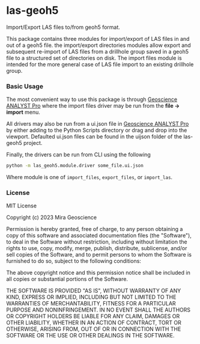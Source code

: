 # las-geoh5

Import/Export LAS files to/from geoh5 format.

This package contains three modules for import/export of LAS
files in and out of a geoh5 file.  the import/export directories
modules allow export and subsequent re-import of LAS files from
a drillhole group saved in a geoh5 file to a structured set of 
directories on disk.  The import files module is intended for the
more general case of LAS file import to an existing drillhole
group.


### Basic Usage

The most convenient way to use this package is through 
[Geoscience ANALYST Pro](https://mirageoscience.com/mining-industry-software/geoscience-analyst-pro/) where the import files driver may be
run from the **file -> import** menu.

All drivers may also be run from a ui.json file in 
[Geoscience ANALYST Pro](https://mirageoscience.com/mining-industry-software/geoscience-analyst-pro/) by either adding to the Python Scripts
directory or drag and drop into the viewport.  Defaulted ui.json
files can be found in the uijson folder of the las-geoh5 project.

Finally, the drivers can be run from CLI using the following

```bash
python -m las_geoh5.module.driver some_file.ui.json
```

Where module is one of `import_files`, `export_files`, or `import_las`.


### License

MIT License

Copyright (c) 2023 Mira Geoscience

Permission is hereby granted, free of charge, to any person obtaining a copy
of this software and associated documentation files (the "Software"), to deal
in the Software without restriction, including without limitation the rights
to use, copy, modify, merge, publish, distribute, sublicense, and/or sell
copies of the Software, and to permit persons to whom the Software is
furnished to do so, subject to the following conditions:

The above copyright notice and this permission notice shall be included in all
copies or substantial portions of the Software.

THE SOFTWARE IS PROVIDED "AS IS", WITHOUT WARRANTY OF ANY KIND, EXPRESS OR
IMPLIED, INCLUDING BUT NOT LIMITED TO THE WARRANTIES OF MERCHANTABILITY,
FITNESS FOR A PARTICULAR PURPOSE AND NONINFRINGEMENT. IN NO EVENT SHALL THE
AUTHORS OR COPYRIGHT HOLDERS BE LIABLE FOR ANY CLAIM, DAMAGES OR OTHER
LIABILITY, WHETHER IN AN ACTION OF CONTRACT, TORT OR OTHERWISE, ARISING FROM,
OUT OF OR IN CONNECTION WITH THE SOFTWARE OR THE USE OR OTHER DEALINGS IN THE
SOFTWARE.
